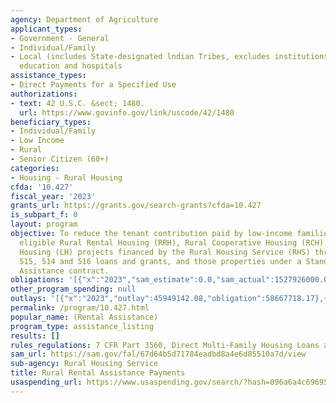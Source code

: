 ```yaml
---
agency: Department of Agriculture
applicant_types:
- Government - General
- Individual/Family
- Local (includes State-designated lndian Tribes, excludes institutions of higher
  education and hospitals
assistance_types:
- Direct Payments for a Specified Use
authorizations:
- text: 42 U.S.C. &sect; 1480.
  url: https://www.govinfo.gov/link/uscode/42/1480
beneficiary_types:
- Individual/Family
- Low Income
- Rural
- Senior Citizen (60+)
categories:
- Housing - Rural Housing
cfda: '10.427'
fiscal_year: '2023'
grants_url: https://grants.gov/search-grants?cfda=10.427
is_subpart_f: 0
layout: program
objective: To reduce the tenant contribution paid by low-income families occupying
  eligible Rural Rental Housing (RRH), Rural Cooperative Housing (RCH), and Farm Labor
  Housing (LH) projects financed by the Rural Housing Service (RHS) through its Sections
  515, 514 and 516 loans and grants, and those properties under a Stand-Alone Rental
  Assistance contract.
obligations: '[{"x":"2023","sam_estimate":0.0,"sam_actual":1527926000.0,"usa_spending_actual":1494567291.67},{"x":"2024","sam_estimate":0.0,"sam_actual":1608000000.0,"usa_spending_actual":1562694391.49},{"x":"2025","sam_estimate":0.0,"sam_actual":1684000000.0,"usa_spending_actual":0.0}]'
other_program_spending: null
outlays: '[{"x":"2023","outlay":45949142.08,"obligation":58667718.17},{"x":"2024","outlay":17533849.47,"obligation":40589770.72},{"x":"2025","outlay":0.0,"obligation":0.0}]'
permalink: /program/10.427.html
popular_name: (Rental Assistance)
program_type: assistance_listing
results: []
rules_regulations: 7 CFR Part 3560, Direct Multi-Family Housing Loans and Grants.
sam_url: https://sam.gov/fal/67d64b5d71784eadbd8a4e6d85510a7d/view
sub-agency: Rural Housing Service
title: Rural Rental Assistance Payments
usaspending_url: https://www.usaspending.gov/search/?hash=896a6a4c69695c17484d7641a2cc5201
---
```

